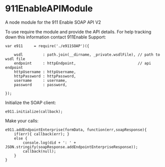 911EnableAPIModule
==================

A node module for the 911 Enable SOAP API V2

To use require the module and provide the API details.  For help tracking down this information contact 911Enable Support:

	var e911     = require('./e911SOAP')({

		wsdl         : path.join(__dirname, _private.wsdlFile),	// path to wsdl file
		endpoint     : httpEndpoint,							// api endpoint
		httpUsername : httpUsername,
		httpPassword : httpPassword,
		username     : username,
		password     : password,

	});


Initialize the SOAP client:

	e911.initialize(callback);


Make your calls:

	e911.addEndpointEnterprise(formData, function(err,soapResponse){
		if(err){ callback(err); }
		else { 
			console.log(did + ': ' + JSON.stringify(soapResponse.addEndpointEnterpriseResponse));
			callback(null); 
		}
	}